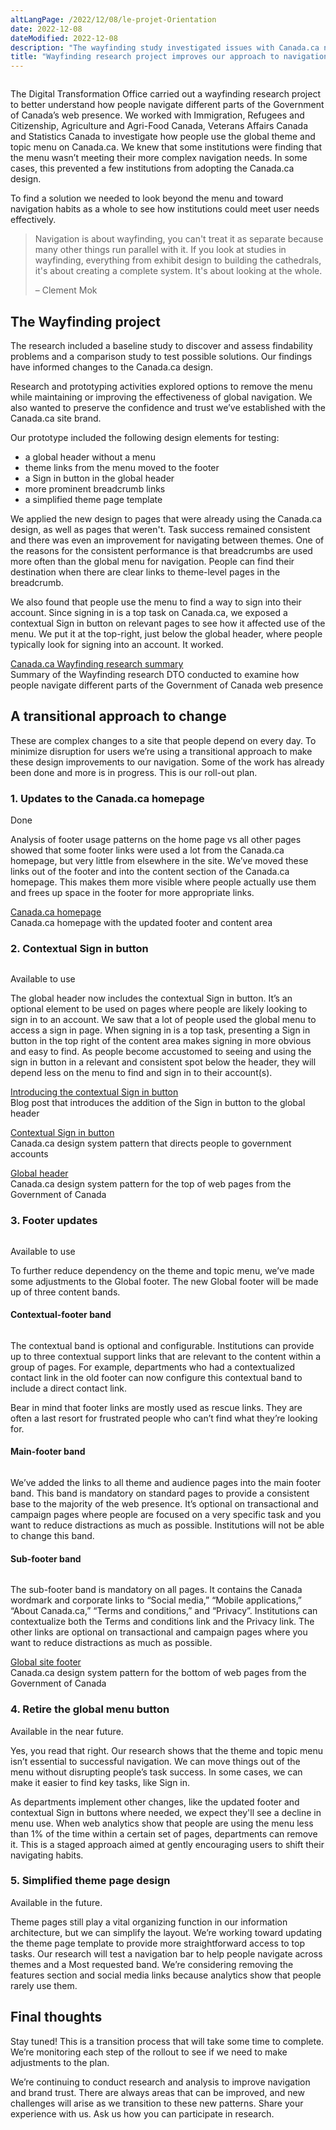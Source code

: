 ```yaml
---
altLangPage: /2022/12/08/le-projet-Orientation
date: 2022-12-08
dateModified: 2022-12-08
description: "The wayfinding study investigated issues with Canada.ca navigation and informed changes to improve navigation and simplify the adoption of the Canada.ca design."
title: "Wayfinding research project improves our approach to navigation on Canada.ca"
---
```

<div class="row">
  <div class="col-md-8"> <img src="https://d33wubrfki0l68.cloudfront.net/4db1d75c0e406991d51ed4feaff359a5589cc0d2/42de9/images/thumbs/2022-11-29.png" class="img-responsive" alt="" /> </div>
</div>
<p class="mrgn-tp-lg">The Digital Transformation Office carried out a wayfinding research project to better understand how people navigate different parts of the Government of Canada’s web presence.  We worked with Immigration, Refugees and Citizenship, Agriculture and Agri-Food Canada, Veterans Affairs Canada and Statistics Canada to investigate how people use the global theme and topic menu on Canada.ca. We knew that some institutions were finding that the menu wasn’t meeting their more complex navigation needs.  In some cases, this prevented a few institutions from adopting the Canada.ca design. </p>
<p>To find a solution we needed to look beyond the menu and toward navigation habits as a whole to see how institutions could meet user needs effectively.</p>
<div class="row">
  <div class="col-md-8 mrgn-tp-lg">
    <blockquote class="mrgn-tp-lg">
      <p>Navigation is about wayfinding, you can't treat it as separate because many other things run parallel with it. If you look at studies in wayfinding, everything from exhibit design to building the cathedrals, it's about creating a complete system. It's about looking at the whole.</p>
      <p>– Clement Mok</p>
    </blockquote>
  </div>
</div>
<h2>The Wayfinding project</h2>
<p>The research included a baseline study to discover and assess findability problems and a comparison study to test possible solutions. Our findings have informed changes to the Canada.ca design.</p>
<p>Research and prototyping activities explored options to remove the menu while maintaining or improving the effectiveness of global navigation. We also wanted to preserve the confidence and trust we’ve established with the Canada.ca site brand.</p>
<p>Our prototype included the following design elements for testing:</p>
<ul>
  <li>a global header without a menu</li>
  <li>theme links from the menu moved to the footer</li>
  <li>a Sign in button in the global header</li>
  <li>more prominent breadcrumb links</li>
  <li>a simplified theme page template</li>
</ul>
<p>We applied the new design to pages that were already using the Canada.ca design, as well as pages that weren't. Task success remained consistent and there was even an improvement for navigating between themes. One of the reasons for the consistent performance is that breadcrumbs are used more often than the global menu for navigation. People can find their destination when there are clear links to theme-level pages in the breadcrumb.</p>
<p>We also found that people use the menu to find a way to sign into their account. Since signing in is a top task on Canada.ca, we exposed a contextual Sign in button on relevant pages to see how it affected use of the menu. We put it at the top-right, just below the global header, where people typically look for signing into an account. It worked.</p>
<div class="row">
  <div class="col-md-8 mrgn-tp-lg mrgn-bttm-lg">
    <div class="well small">
      <p><a href="#">Canada.ca Wayfinding research summary</a><br />
        Summary of the Wayfinding research DTO conducted to examine how people navigate different parts of the Government of Canada web presence</p>
    </div>
  </div>
</div>
<div class="clearfix"></div>
<h2 class="mrgn-tp-lg">A transitional approach to change</h2>
<p>These are complex changes to a site that people depend on every day.  To minimize disruption for users we’re using a transitional approach to make these design improvements to our navigation. Some of the work has already been done and more is in progress. This is our roll-out plan.</p>
<h3>1. Updates to the Canada.ca homepage</h3>
<p><span class="fas fa-check text-success mrgn-rght-sm"></span> Done</p>
<p>Analysis of footer usage patterns on the home page vs all other pages showed that some footer links were used a lot from the Canada.ca homepage, but very little from elsewhere in the site. We’ve moved these links out of the footer and into the content section of the Canada.ca homepage. This makes them more visible where people actually use them and frees up space in the footer for more appropriate links.</p>
<div class="row">
  <div class="col-md-8 mrgn-tp-lg mrgn-bttm-lg">
    <div class="well small">
      <p><a href="https://www.canada.ca/en.html">Canada.ca homepage</a><br />
        Canada.ca homepage with the updated footer and content area</p>
    </div>
  </div>
</div>
<h3 class="mrgn-tp-lg">2. Contextual Sign in button</h3>
<div class="row">
  <div class="col-md-8 mrgn-tp-md mrgn-bttm-md"><img src="https://d33wubrfki0l68.cloudfront.net/7a31a8fe1766b09eb6521bf6ee10dd15d307c483/2e9e7/images/wayfaring-sign-in-desktop-01-en.png" class="img-responsive" alt="" /></div>
</div>
<p><span class="fas fa-check text-success mrgn-rght-sm"></span> Available to use</p>
<p>The global header now includes the contextual Sign in button. It’s an optional element to be used on pages where people are likely looking to sign in to an account. We saw that a lot of people used the global menu to access a sign in page. When signing in is a top task, presenting a Sign in button in the top right of the content area makes signing in more obvious and easy to find. As people become accustomed to seeing and using the sign in button in a relevant and consistent spot below the header, they will depend less on the menu to find and sign in to their account(s).</p>
<div class="row">
  <div class="col-md-8 mrgn-tp-lg mrgn-bttm-lg">
    <div class="well small">
      <p><a href="https://blog.canada.ca/2022/09/23/introducing-contextual-sign-in-button">Introducing the contextual Sign in button</a><br />
        Blog post that introduces the addition of the Sign in button to the global header</p>
      <p><a href="https://design.canada.ca/common-design-patterns/contextual-signin.html">Contextual Sign in button</a><br />
        Canada.ca design system pattern that directs people to government accounts</p>
      <p><a href="https://design.canada.ca/common-design-patterns/global-header.html">Global header</a><br />
        Canada.ca design system pattern for the top of web pages from the Government of Canada</p>
    </div>
  </div>
</div>
<h3 class="mrgn-tp-lg">3. Footer updates</h3>
<div class="row">
  <div class="col-md-8 mrgn-tp-md mrgn-bttm-md"><img src="https://d33wubrfki0l68.cloudfront.net/23742b9aa438add68641e341efb7549f7134d0fb/f9baa/images/wayfinding-footer-01-en.png" class="img-responsive" alt="" /></div>
</div>
<p><span class="fas fa-check text-success mrgn-rght-sm"></span> Available to use</p>
<p>To further reduce dependency on the theme and topic menu, we’ve made some adjustments to the Global footer. The new Global footer will be made up of three content bands.</p>
<h4>Contextual-footer band</h4>
<div class="row">
  <div class="col-md-8 mrgn-tp-md mrgn-bttm-md"><img src="https://d33wubrfki0l68.cloudfront.net/7e8b0c4e46e6e5d0f9f66a01685e24e0bc946abc/686cc/images/wayfinding-footer-contextual-01-en.png" class="img-responsive" alt="" /></div>
</div>
<p>The contextual band is optional and configurable. Institutions can provide up to three contextual support links that are relevant to the content within a group of pages. For example, departments who had a contextualized contact link in the old footer can now configure this contextual band to include a direct contact link.</p>
<p>Bear in mind that footer links are mostly used as rescue links. They are often a last resort for frustrated people who can’t find what they’re looking for.</p>
<h4>Main-footer band</h4>
<div class="row">
  <div class="col-md-8 mrgn-tp-md mrgn-bttm-md"><img src="https://d33wubrfki0l68.cloudfront.net/63dffec328efba78512d86524519df08b61ecfa8/150f9/images/wayfinding-footer-main-01-en.png" class="img-responsive" alt="" /></div>
</div>
<p>We’ve added the links to all theme and audience pages into the main footer band. This band is mandatory on standard pages to provide a consistent base to the majority of the web presence. It’s optional on transactional and campaign pages where people are focused on a very specific task and you want to reduce distractions as much as possible. Institutions will not be able to  change this band.</p>
<h4>Sub-footer band</h4>
<div class="row">
  <div class="col-md-8 mrgn-tp-md mrgn-bttm-md"><img src="https://d33wubrfki0l68.cloudfront.net/8b88d65f54f58f1146b71bdcf12e63f19bc43571/e5e7f/images/wayfinding-footer-sub-02-en.png" class="img-responsive" alt="" /></div>
</div>
<p>The sub-footer band is mandatory on all pages. It contains the Canada wordmark and corporate links to “Social media,” “Mobile applications,” “About Canada.ca,” “Terms and conditions,” and “Privacy”. Institutions can contextualize both the Terms and conditions link and the Privacy link. The other links are optional on transactional and campaign pages where you want to reduce distractions as much as possible. </p>
<div class="row">
  <div class="col-md-8 mrgn-tp-lg mrgn-bttm-lg">
    <div class="well small"> 
      <!--<p><strong>An introduction to the global site footer (Coming soon)</strong><br>
 A blog that introduces updates to the global footer.</p>-->
      <p><a href="https://design.canada.ca/common-design-patterns/site-footer.html">Global site footer</a><br />
        Canada.ca design system pattern for the bottom of web pages from the Government of Canada</p>
    </div>
  </div>
</div>
<h3 class="mrgn-tp-lg">4. Retire the global menu button</h3>
<p><span class="fas fa-circle text-warning mrgn-rght-sm"></span> Available in the near future.</p>
<p>Yes, you read that right. Our research shows that the theme and topic menu isn’t essential to successful navigation. We can move things out of the menu without disrupting people’s task success.  In some cases, we can make it easier to find key tasks, like Sign in.</p>
<p>As departments implement other changes, like the updated footer and contextual Sign in buttons where needed, we expect they'll see a decline in menu use. When web analytics show that people are using the menu less than 1% of the time within a certain set of pages, departments can remove it. This is a staged approach aimed at gently encouraging users to shift their navigating habits.</p>
<h3 class="mrgn-tp-lg">5. Simplified theme page design</h3>
<p><span class="fas fa-circle text-warning mrgn-rght-sm"></span> Available in the future.</p>
<p>Theme pages still play a vital organizing function in our information architecture, but we can simplify the layout. We’re working toward updating the theme page template to provide more straightforward access to top tasks.  Our research will test a navigation bar to help people navigate across themes and a Most requested band. We’re considering removing the features section and social media links because analytics show that people rarely use them.</p>
<h2>Final thoughts</h2>
<p>Stay tuned! This is a transition process that will take some time to complete. We’re monitoring each step of the rollout to see if we need to make adjustments to the plan.</p>
<p>We’re continuing to conduct research and analysis to improve navigation and brand trust. There are always areas that can be improved, and new challenges will arise as we transition to these new patterns. Share your experience with us. Ask us how you can participate in research.</p>

